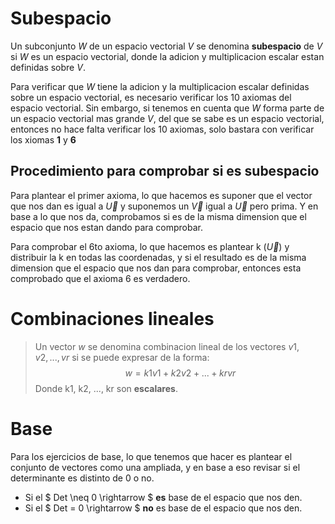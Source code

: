 # Subespacio

Un subconjunto *W* de un espacio vectorial *V* se denomina **subespacio** de *V* si *W* es un espacio vectorial, donde la adicion y multiplicacion escalar estan definidas sobre *V*.

Para verificar que *W* tiene la adicion y la multiplicacion escalar definidas sobre un espacio vectorial, es necesario verificar los 10 axiomas del espacio vectorial. Sin embargo, si tenemos en cuenta que *W* forma parte de un espacio vectorial mas grande *V*, del que se sabe es un espacio vectorial, entonces no hace falta verificar los 10 axiomas, solo bastara con verificar los xiomas **1** y **6**

## Procedimiento para comprobar si es subespacio

Para plantear el primer axioma, lo que hacemos es suponer que el vector que nos dan es igual a $\overrightarrow{U}$ y suponemos un $\overrightarrow{V}$ igual a $\overrightarrow{U}$ pero prima. Y en base a lo que nos da, comprobamos si es de la misma dimension que el espacio que nos estan dando para comprobar.

Para comprobar el 6to axioma, lo que hacemos es plantear k ($\overrightarrow{U}$) y distribuir la k en todas las coordenadas, y si el resultado es de la misma dimension que el espacio que nos dan para comprobar, entonces esta comprobado que el axioma 6 es verdadero.

# Combinaciones lineales

> Un vector $w$ se denomina combinacion lineal de los vectores $v1, v2, ..., vr$ si se puede expresar de la forma: $$ w = k1v1 + k2v2 + ... + krvr $$ Donde k1, k2, ..., kr son **escalares**.

# Base

Para los ejercicios de base, lo que tenemos que hacer es plantear el conjunto de vectores como una ampliada, y en base a eso revisar si el determinante es distinto de 0 o no.

* Si el $ Det \neq 0 \rightarrow $ **es** base de el espacio que nos den.
* Si el $ Det = 0 \rightarrow $ **no** es base de el espacio que nos den.
